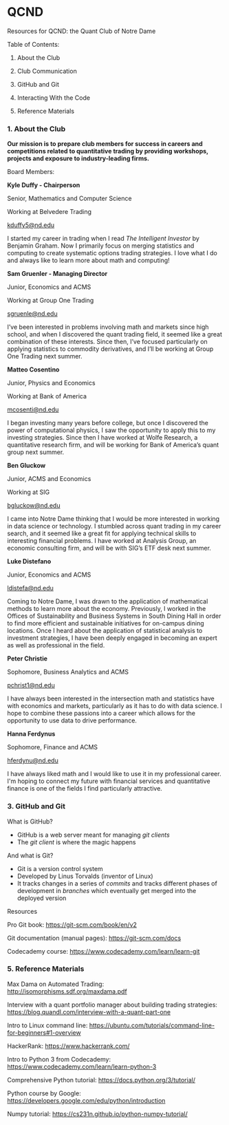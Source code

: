 # QCND
Resources for QCND: the Quant Club of Notre Dame

Table of Contents:
1. About the Club

2. Club Communication

3. GitHub and Git

4. Interacting With the Code

5. Reference Materials

### 1. About the Club

**Our mission is to prepare club members for success in careers and competitions related to quantitative trading by providing workshops, projects and exposure to industry-leading firms.**

Board Members:

**Kyle Duffy - Chairperson**    

Senior, Mathematics and Computer Science    

Working at Belvedere Trading

kduffy5@nd.edu

I started my career in trading when I read *The Intelligent Investor* by Benjamin Graham. Now I primarily focus on merging statistics and computing to create systematic options trading strategies. I love what I do and always like to learn more about math and computing!

**Sam Gruenler - Managing Director**

Junior, Economics and ACMS

Working at Group One Trading

sgruenle@nd.edu

I’ve been interested in problems involving math and markets since high school, and when I discovered the quant trading field, it seemed like a great combination of these interests. Since then, I’ve focused particularly on applying statistics to commodity derivatives, and I’ll be working at Group One Trading next summer.

**Matteo Cosentino**

Junior, Physics and Economics

Working at Bank of America

mcosenti@nd.edu

I began investing many years before college, but once I discovered the power of computational physics, I saw the opportunity to apply this to my investing strategies. Since then I have worked at Wolfe Research, a quantitative research firm, and will be working for Bank of America’s quant group next summer.

**Ben Gluckow**

Junior, ACMS and Economics

Working at SIG

bgluckow@nd.edu

I came into Notre Dame thinking that I would be more interested in working in data science or technology. I stumbled across quant trading in my career search, and it seemed like a great fit for applying technical skills to interesting financial problems. I have worked at Analysis Group, an economic consulting firm, and will be with SIG’s ETF desk next summer. 

**Luke Distefano**

Junior, Economics and ACMS

ldistefa@nd.edu

Coming to Notre Dame, I was drawn to the application of mathematical methods to learn more about the economy. Previously, I worked in the Offices of Sustainability and Business Systems in South Dining Hall in order to find more efficient and sustainable initiatives for on-campus dining locations. Once I heard about the application of statistical analysis to investment strategies, I have been deeply engaged in becoming an expert as well as professional in the field.

**Peter Christie**

Sophomore, Business Analytics and ACMS

pchrist1@nd.edu

I have always been interested in the intersection math and statistics have with economics and markets, particularly as it has to do with data science. I hope to combine these passions into a career which allows for the opportunity to use data to drive performance.

**Hanna Ferdynus**
 
Sophomore, Finance and ACMS

hferdynu@nd.edu

I have always liked math and I would like to use it in my professional career. I'm hoping to connect my future with financial services and quantitative finance is one of the fields I find particularly attractive.

### 3. GitHub and Git

What is GitHub?

* GitHub is a web server meant for managing *git clients*
* The *git client* is where the magic happens

And what is Git?

* Git is a version control system
* Developed by Linus Torvalds (inventor of Linux)
* It tracks changes in a series of *commits* and tracks different phases of development in *branches* which eventually get merged into the deployed version

Resources

Pro Git book: https://git-scm.com/book/en/v2

Git documentation (manual pages): https://git-scm.com/docs

Codecademy course: https://www.codecademy.com/learn/learn-git

### 5. Reference Materials

Max Dama on Automated Trading: http://isomorphisms.sdf.org/maxdama.pdf

Interview with a quant portfolio manager about building trading strategies: https://blog.quandl.com/interview-with-a-quant-part-one

Intro to Linux command line: https://ubuntu.com/tutorials/command-line-for-beginners#1-overview

HackerRank: https://www.hackerrank.com/

Intro to Python 3 from Codecademy: https://www.codecademy.com/learn/learn-python-3

Comprehensive Python tutorial: https://docs.python.org/3/tutorial/

Python course by Google: https://developers.google.com/edu/python/introduction

Numpy tutorial: https://cs231n.github.io/python-numpy-tutorial/
